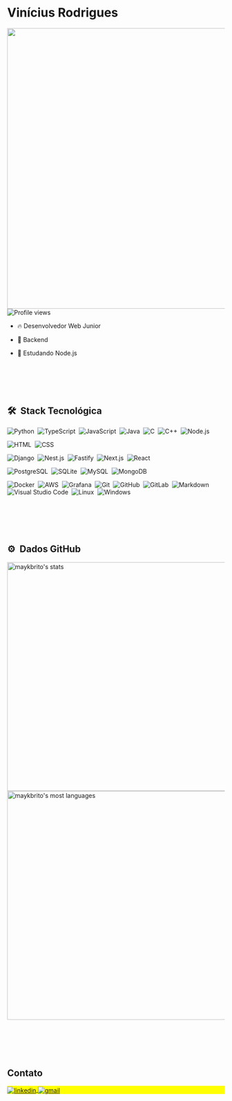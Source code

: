 <!--

### Vinícius Gonzaga Cavalcante Rodrigues 

- 🔭 Atualmente estudando back end 
- 🌱 Estudando nest.js
- 📫 Contate-me no email: vinicius.gonzaga@academico.ifpb.edu.br

##

<div align="center">
  <a href="https://github.com/ViniciusRodrigues10">
  <img height="200" src="https://github-readme-stats.vercel.app/api?username=ViniciusRodrigues10&show_icons=true&theme=tokyonight&include_all_commits=true&count_private=true"/>
  <img height="200" src="https://github-readme-stats.vercel.app/api/top-langs/?username=ViniciusRodrigues10&layout=compact&langs_count=7&theme=tokyonight"/>
</div>

<div style="display: inline_block">
  <br>
  <img align="center" alt="Python" height="50" width="50" img src="https://cdn.jsdelivr.net/gh/devicons/devicon/icons/python/python-original-wordmark.svg">
  <img align="center" alt="TypeScript" height="40" width="40" img src="https://cdn.jsdelivr.net/gh/devicons/devicon/icons/typescript/typescript-plain.svg">
  <img align="center" alt="JavaScript" height="40" width="40" img src="https://cdn.jsdelivr.net/gh/devicons/devicon@latest/icons/javascript/javascript-original.svg">
  <img align="center" alt="C++" height="50" width="50" img src="https://cdn.jsdelivr.net/gh/devicons/devicon@latest/icons/cplusplus/cplusplus-original.svg">
  <img align="center" alt="Java" height="60" width="60" src="https://cdn.jsdelivr.net/gh/devicons/devicon/icons/java/java-original-wordmark.svg">
  
  <img align="center" alt="Django" height="70" width="70" img src="https://cdn.jsdelivr.net/gh/devicons/devicon@latest/icons/django/django-plain-wordmark.svg">
  <img align="center" alt="Nestjs" height="50" width="50" img src="https://cdn.jsdelivr.net/gh/devicons/devicon@latest/icons/nestjs/nestjs-original.svg">
  <img align="center" alt="Nextjs" height="50" width="50" img src="https://cdn.jsdelivr.net/gh/devicons/devicon@latest/icons/nextjs/nextjs-original.svg">

  <img align="center" alt="AWS" height="50" width="50" img src="https://cdn.jsdelivr.net/gh/devicons/devicon@latest/icons/amazonwebservices/amazonwebservices-plain-wordmark.svg">
  <img align="center" alt="Docker" height="50" width="50" img src="https://cdn.jsdelivr.net/gh/devicons/devicon@latest/icons/docker/docker-original.svg">
  <img align="center" alt="Git" height="50" width="50" img src="https://cdn.jsdelivr.net/gh/devicons/devicon@latest/icons/git/git-plain-wordmark.svg">
  <img align="center" alt="Grafana" height="50" width="50" img src="https://cdn.jsdelivr.net/gh/devicons/devicon@latest/icons/grafana/grafana-plain-wordmark.svg">
  <img align="center" alt="Windows" height="40" width="40" img src="https://cdn.jsdelivr.net/gh/devicons/devicon@latest/icons/windows11/windows11-original.svg">
  <img align="center" alt="Linux" height="50" width="50" img src="https://cdn.jsdelivr.net/gh/devicons/devicon@latest/icons/linux/linux-original.svg">
  
  <!-- <img align="right" alt="Vinicius-pic" height="150" style="https://discord.com/channels/@me/805265121709522997/935166478146236486"> -->

<!--
</div>

##
  
<div>
<!--   <a href="https://www.instagram.com/viniciusrodrigues.1/" target="_blank"><img src="https://img.shields.io/badge/-Instagram-%23E4405F?style=for-the-badge&logo=instagram&logoColor=white" target="_blank"></a> -->
<!--  	<a href="https://www.twitch.tv/VINI_R0drigues" target="_blank"><img src="https://img.shields.io/badge/Twitch-9146FF?style=for-the-badge&logo=twitch&logoColor=white" target="_blank"></a> -->


<!--
 <a href="https://discord.gg/Vinícius Rodrigues#1838" target="_blank"><img src="https://img.shields.io/badge/Discord-7289DA?style=for-the-badge&logo=discord&logoColor=white" target="_blank"></a> 
  <a href = "mailto:vinicius.gonzaga@academico.ifpb.edu.br"><img src="https://img.shields.io/badge/Gmail-D14836?style=for-the-badge&logo=gmail&logoColor=white" target="_blank"></a>
  <a href="https://www.linkedin.com/in/viniciusgonzagacavalcante/?originalSubdomain=br" target="_blank"><img src="https://img.shields.io/badge/-LinkedIn-%230077B5?style=for-the-badge&logo=linkedin&logoColor=white" target="_blank"></a>

  <!-- ![Snake animation](https://github.com/ViniciusRodrigues10/ViniciusRodrigues10/blob/output/github-contribution-grid-snake.svg) -->

<!--
<div>
-->

<h1 align="left">Vinícius Rodrigues</h1>
<img align="right" height="650em" src="https://github.com/ViniciusRodrigues10/ViniciusRodrigues10/assets/76957963/4a4b685d-f491-409f-abbe-88c05ecc822f"/>
<!-- <h1 align="left">Hi <img src="https://raw.githubusercontent.com/kaueMarques/kaueMarques/master/hi.gif" height="30px">, I'm Vinícius Rodrigues</h1> -->
<p align="left"> <img src="https://komarev.com/ghpvc/?username=ViniciusRodrigues10&color=yellow" alt="Profile views" /> </p>

- 🔥 Desenvolvedor Web Junior

- 🔭 Backend
  
- 🌱 Estudando Node.js

<!--- 👨‍💻 Portfolio: [Portfolio Vinicius Rodrigues](https://portfolio-vinicius-rodrigues.netlify.app/) -->

<br><br>
<br><br>

## 🛠 &nbsp;Stack Tecnológica 
![Python](https://img.shields.io/badge/-Python-05122A?style=flat&logo=python)&nbsp;
![TypeScript](https://img.shields.io/badge/-TypeScript-05122A?style=flat&logo=typescript)&nbsp;
![JavaScript](https://img.shields.io/badge/-JavaScript-05122A?style=flat&logo=javascript)&nbsp;
![Java](https://img.shields.io/badge/-Java-05122A?style=flat&logo=openjdk)&nbsp;
![C](https://img.shields.io/badge/-C-05122A?style=flat&logo=c)&nbsp;
![C++](https://img.shields.io/badge/-C++-05122A?style=flat&logo=cplusplus)&nbsp;
![Node.js](https://img.shields.io/badge/-Node.js-05122A?style=flat&logo=node.js)&nbsp;

![HTML](https://img.shields.io/badge/-HTML-05122A?style=flat&logo=HTML5)&nbsp;
![CSS](https://img.shields.io/badge/-CSS-05122A?style=flat&logo=CSS3&logoColor=1572B6)&nbsp;

![Django](https://img.shields.io/badge/-Django-05122A?style=flat&logo=django)&nbsp;
![Nest.js](https://img.shields.io/badge/-Nest.js-05122A?style=flat&logo=nestjs)&nbsp;
![Fastify](https://img.shields.io/badge/-Fastify-05122A?style=flat&logo=fastify)&nbsp;
![Next.js](https://img.shields.io/badge/-Next.js-05122A?style=flat&logo=next.js)&nbsp;
![React](https://img.shields.io/badge/-React-05122A?style=flat&logo=react)&nbsp;

![PostgreSQL](https://img.shields.io/badge/-PostgreSQL-05122A?style=flat&logo=postgresql)&nbsp;
![SQLite](https://img.shields.io/badge/-SQLite-05122A?style=flat&logo=sqlite)&nbsp;
![MySQL](https://img.shields.io/badge/-MySQL-05122A?style=flat&logo=mysql)&nbsp;
![MongoDB](https://img.shields.io/badge/-MongoDB-05122A?style=flat&logo=mongodb)&nbsp;

![Docker](https://img.shields.io/badge/-Docker-05122A?style=flat&logo=docker)&nbsp;
![AWS](https://img.shields.io/badge/-AWS-05122A?style=flat&logo=AmazonAWS)&nbsp;
![Grafana](https://img.shields.io/badge/-Grafana-05122A?style=flat&logo=grafana)&nbsp;
![Git](https://img.shields.io/badge/-Git-05122A?style=flat&logo=git)&nbsp;
![GitHub](https://img.shields.io/badge/-GitHub-05122A?style=flat&logo=github)&nbsp;
![GitLab](https://img.shields.io/badge/-GitLab-05122A?style=flat&logo=gitlab)&nbsp;
![Markdown](https://img.shields.io/badge/-Markdown-05122A?style=flat&logo=markdown)&nbsp;
![Visual Studio Code](https://img.shields.io/badge/-Visual%20Studio%20Code-05122A?style=flat&logo=visual-studio-code&logoColor=007ACC)&nbsp;
![Linux](https://img.shields.io/badge/-Linux-05122A?style=flat&logo=linux)&nbsp;
![Windows](https://img.shields.io/badge/-Windows-05122A?style=flat&logo=windows)&nbsp;

<br><br>
<br><br>

## ⚙️ &nbsp;Dados GitHub

<p align="left">
<img width="530em" src="https://github-readme-stats.vercel.app/api?username=ViniciusRodrigues10&show_icons=true&theme=vision-friendly-dark" alt="maykbrito's stats"/>
<img width="530em" src="https://github-readme-stats.vercel.app/api/top-langs/?username=ViniciusRodrigues10&layout=compact&theme=vision-friendly-dark" alt="maykbrito's most languages"/>
</p>

<br><br>
<br><br>

## Contato

<p align="left" style="background:yellow">
  <a href="https://www.linkedin.com/in/viniciusgonzagacavalcante" target="_blank">
    <img align="center" src="https://img.shields.io/badge/-Vinicius Rodrigues-05122A?style=flat&logo=linkedin" alt="linkedin"/>
  </a>
  <a href="mailto:vinicius.gonzaga@academico.ifpb.edu.br" target="_blank">
    <img align="center" src="https://img.shields.io/badge/-Vinicius%20Rodrigues-05122A?style=flat&logo=gmail" alt="gmail"/>  
  </a>
<!--<a href="https://codepen.io/maykbrito" target="_blank">
  <img align="center" src="https://img.shields.io/badge/-maykbrito-05122A?style=flat&logo=codepen" alt="codepen"/>
</a>
<a href="https://twitter.com/maykbrito" target="_blank">
  <img align="center" src="https://img.shields.io/badge/-maykbrito-05122A?style=flat&logo=twitter" alt="twitter"/>  
</a>
<a href="https://instagram.com/maykbrito" target="_blank">
 <img align="center" src="https://img.shields.io/badge/-maykbrito-05122A?style=flat&logo=instagram" alt="instagram"/>
</a>
<a href="https://youtube.com/maykbrito" target="_blank">
 <img align="center" src="https://img.shields.io/badge/-maykbrito-05122A?style=flat&logo=youtube" alt="youtube"/>
</a> -->
</p>

<!--

<img width="490em" src="https://github-readme-twitter-gazf.vercel.app/api?id=maykbrito&layout=wide&show_reply=off&show_retweet=off" />


**maykbrito/maykbrito** is a ✨ _special_ ✨ repository because its `README.md` (this file) appears on your GitHub profile.

Here are some ideas to get you started:

- 🔭 I’m currently working on ...
- 🌱 I’m currently learning ...
- 👯 I’m looking to collaborate on ...
- 🤔 I’m looking for help with ...
- 💬 Ask me about ...
- 📫 How to reach me: ...
- 😄 Pronouns: ...
- ⚡ Fun fact: ...
-->

